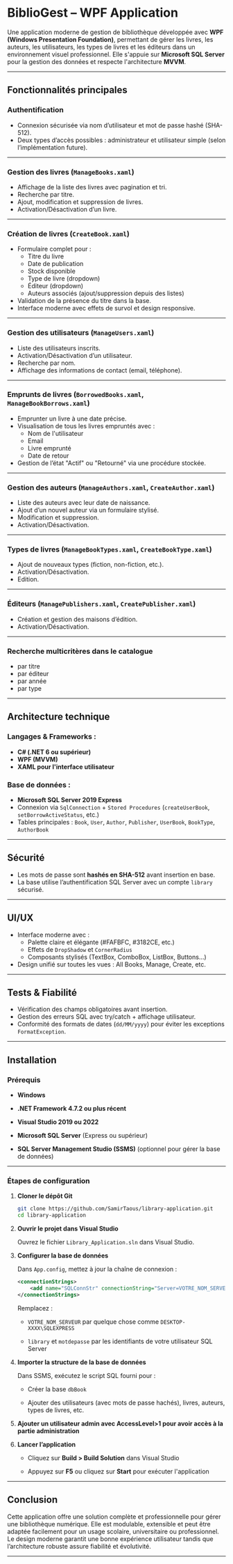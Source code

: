# BiblioGest – WPF Application

Une application moderne de gestion de bibliothèque développée avec **WPF (Windows Presentation Foundation)**, permettant de gérer les livres, les auteurs, les utilisateurs, les types de livres et les éditeurs dans un environnement visuel professionnel. Elle s'appuie sur **Microsoft SQL Server** pour la gestion des données et respecte l'architecture **MVVM**.

---

##  Fonctionnalités principales

### Authentification
- Connexion sécurisée via nom d’utilisateur et mot de passe hashé (SHA-512).
- Deux types d’accès possibles : administrateur et utilisateur simple (selon l’implémentation future).

---

### Gestion des livres (`ManageBooks.xaml`)
- Affichage de la liste des livres avec pagination et tri.
- Recherche par titre.
- Ajout, modification et suppression de livres.
- Activation/Désactivation d’un livre.

---

### Création de livres (`CreateBook.xaml`)
- Formulaire complet pour :
  - Titre du livre
  - Date de publication
  - Stock disponible
  - Type de livre (dropdown)
  - Éditeur (dropdown)
  - Auteurs associés (ajout/suppression depuis des listes)
- Validation de la présence du titre dans la base.
- Interface moderne avec effets de survol et design responsive.

---

### Gestion des utilisateurs (`ManageUsers.xaml`)
- Liste des utilisateurs inscrits.
- Activation/Désactivation d’un utilisateur.
- Recherche par nom.
- Affichage des informations de contact (email, téléphone).

---

### Emprunts de livres (`BorrowedBooks.xaml`, `ManageBookBorrows.xaml`)
- Emprunter un livre à une date précise.
- Visualisation de tous les livres empruntés avec :
  - Nom de l'utilisateur
  - Email
  - Livre emprunté
  - Date de retour
- Gestion de l’état "Actif" ou "Retourné" via une procédure stockée.

---

### Gestion des auteurs (`ManageAuthors.xaml`, `CreateAuthor.xaml`)
- Liste des auteurs avec leur date de naissance.
- Ajout d’un nouvel auteur via un formulaire stylisé.
- Modification et suppression.
- Activation/Désactivation.

---

### Types de livres (`ManageBookTypes.xaml`, `CreateBookType.xaml`)
- Ajout de nouveaux types (fiction, non-fiction, etc.).
- Activation/Désactivation.
- Edition.

---

### Éditeurs (`ManagePublishers.xaml`, `CreatePublisher.xaml`)
- Création et gestion des maisons d’édition.
- Activation/Désactivation.

---

### Recherche multicritères dans le catalogue 
- par titre
- par éditeur
- par année
- par type

---

## Architecture technique

### Langages & Frameworks :
- **C# (.NET 6 ou supérieur)**
- **WPF (MVVM)**
- **XAML pour l'interface utilisateur**

### Base de données :
- **Microsoft SQL Server 2019 Express**
- Connexion via `SqlConnection` + `Stored Procedures` (`createUserBook`, `setBorrowActiveStatus`, etc.)
- Tables principales : `Book`, `User`, `Author`, `Publisher`, `UserBook`, `BookType`, `AuthorBook`

---

## Sécurité

- Les mots de passe sont **hashés en SHA-512** avant insertion en base.
- La base utilise l’authentification SQL Server avec un compte `library` sécurisé.

---

## UI/UX

- Interface moderne avec :
  - Palette claire et élégante (#FAFBFC, #3182CE, etc.)
  - Effets de `DropShadow` et `CornerRadius`
  - Composants stylisés (TextBox, ComboBox, ListBox, Buttons…)
- Design unifié sur toutes les vues : All Books, Manage, Create, etc.

---

## Tests & Fiabilité

- Vérification des champs obligatoires avant insertion.
- Gestion des erreurs SQL avec try/catch + affichage utilisateur.
- Conformité des formats de dates (`dd/MM/yyyy`) pour éviter les exceptions `FormatException`.

---

## Installation

### Prérequis

- **Windows**
    
- **.NET Framework 4.7.2 ou plus récent**
    
- **Visual Studio 2019 ou 2022**
    
- **Microsoft SQL Server** (Express ou supérieur)
    
- **SQL Server Management Studio (SSMS)** (optionnel pour gérer la base de données)
    

---

### Étapes de configuration

1. **Cloner le dépôt Git**
    
    ```bash
    git clone https://github.com/SamirTaous/library-application.git
    cd library-application
    ```
    
2. **Ouvrir le projet dans Visual Studio**
    
    Ouvrez le fichier `Library_Application.sln` dans Visual Studio.
    
3. **Configurer la base de données**
    
    Dans `App.config`, mettez à jour la chaîne de connexion :
    
    ```xml
    <connectionStrings>
        <add name="SQLConnStr" connectionString="Server=VOTRE_NOM_SERVEUR;Database=dbBook;User ID=library;Password=motdepasse;TrustServerCertificate=true;"/>
    </connectionStrings>
    ```
    
    Remplacez :
    
    - `VOTRE_NOM_SERVEUR` par quelque chose comme `DESKTOP-XXXX\SQLEXPRESS`
        
    - `library` et `motdepasse` par les identifiants de votre utilisateur SQL Server
        
4. **Importer la structure de la base de données**
    
    Dans SSMS, exécutez le script SQL fourni pour :
    
    - Créer la base `dbBook`
        
    - Ajouter des utilisateurs (avec mots de passe hachés), livres, auteurs, types de livres, etc.
        
5. **Ajouter un utilisateur admin avec AccessLevel>1 pour avoir accès à la partie administration**
6. **Lancer l’application**
    
    - Cliquez sur **Build > Build Solution** dans Visual Studio
        
    - Appuyez sur **F5** ou cliquez sur **Start** pour exécuter l'application
        

---

## Conclusion

Cette application offre une solution complète et professionnelle pour gérer une bibliothèque numérique. Elle est modulable, extensible et peut être adaptée facilement pour un usage scolaire, universitaire ou professionnel. Le design moderne garantit une bonne expérience utilisateur tandis que l’architecture robuste assure fiabilité et évolutivité.

---


